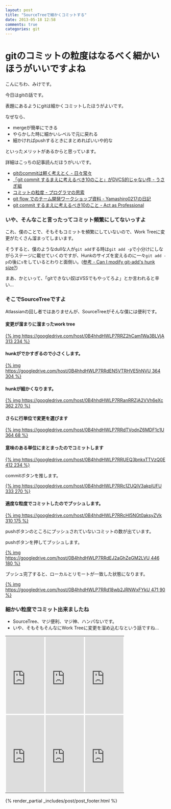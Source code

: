 ```yaml
---
layout: post
title: "SourceTreeで細かくコミットする"
date: 2013-05-18 12:58
comments: true
categories: git
---
```


gitのコミットの粒度はなるべく細かいほうがいいですよね
====

こんにちわ、みけです。

今日はgitの話です。

表題にあるようにgitは細かくコミットしたほうがよいです。

なぜなら、

+ mergeが簡単にできる
+ やらかした時に細かいレベルで元に戻れる
+ 細かければpushするときにまとめればいいや的な

といったメリットがあるからと思っています。

詳細はこっちの記事読んだほうがいいです。

+ [gitのcommitは軽く考えとく - 日々常々](http://d.hatena.ne.jp/irof/20120905/p1)
+ [「git commit するまえに考えるべき10のこと」がDVCS的じゃない件 - うさぎ組](http://d.hatena.ne.jp/kyon_mm/20120905/1346829171)
+ [コミットの粒度 - プログラマの思索](http://forza.cocolog-nifty.com/blog/2012/09/post-fdab.html)
+ [git flow でのチーム開発ワークショップ資料 - Yamashiro0217の日記](http://d.hatena.ne.jp/Yamashiro0217/20120903/1346640190)
+ [git commit するまえに考えるべき10のこと - Act as Professional](http://hiroki.jp/2012/09/05/5523/)


### いや、そんなこと言ったってコミット頻繁にしてないっすよ

これ、僕のことで、そもそもコミットを頻繁にしていないので、Work Treeに変更がたくさん溜まってしまいます。

そうすると、僕のようなdullな人が`git add`する時は`git add -p`で小分けにしながらステージに載せていくのですが、Hunkのサイズを変えるのに一々`git add -p`の後に`s`をしているとわりと面倒い。([参考 - Can I modify git-add's hunk size?](http://stackoverflow.com/questions/1122210/can-i-modify-git-adds-hunk-size))

まあ、かといって、「gitできない奴はVSSでもやってろよ」とか言われると辛い…


### そこでSourceTreeですよ

Atlassianの回し者ではありませんが、SourceTreeがそんな僕には便利です。

#### 変更が溜まりに溜まったwork tree

[{% img https://googledrive.com/host/0B4hhdHWLP7RRZ2hCam1Wa3BLVjA 313 234 %}](https://googledrive.com/host/0B4hhdHWLP7RRZ2hCam1Wa3BLVjA)


#### hunkがでかすぎるので小さくします。

[{% img https://googledrive.com/host/0B4hhdHWLP7RRdEN5VTRHVE5hNVU 364 304 %}](https://googledrive.com/host/0B4hhdHWLP7RRdEN5VTRHVE5hNVU)


#### hunkが細かくなります。

[{% img https://googledrive.com/host/0B4hhdHWLP7RRanRRZjA2VVh6eXc 362 270 %}](https://googledrive.com/host/0B4hhdHWLP7RRanRRZjA2VVh6eXc)


#### さらに行単位で変更を選びます

[{% img https://googledrive.com/host/0B4hhdHWLP7RRdTVodnZ6MDF1c1U 364 68 %}](https://googledrive.com/host/0B4hhdHWLP7RRdTVodnZ6MDF1c1U)


#### 意味のある単位にまとまったのでコミットします

[{% img https://googledrive.com/host/0B4hhdHWLP7RRUEQ3bnkxTTVzQ0E 412 234 %}](https://googledrive.com/host/0B4hhdHWLP7RRUEQ3bnkxTTVzQ0E)

commitボタンを推します。

[{% img https://googledrive.com/host/0B4hhdHWLP7RRc1ZUQlV3akplUFU 333 270 %}](https://googledrive.com/host/0B4hhdHWLP7RRc1ZUQlV3akplUFU)

#### 適度な粒度でコミットしたのでプッシュします。

[{% img https://googledrive.com/host/0B4hhdHWLP7RRcHI5NGt0aksyZVk 310 175 %}](https://googledrive.com/host/0B4hhdHWLP7RRcHI5NGt0aksyZVk)

pushボタンのところにプッシュされていないコミットの数が出ています。

pushボタンを押してプッシュします。

[{% img https://googledrive.com/host/0B4hhdHWLP7RRdEJ2aGhZeGM2LVU 446 180 %}](https://googledrive.com/host/0B4hhdHWLP7RRdEJ2aGhZeGM2LVU)

プッシュ完了すると、ローカルとリモートが一致した状態になります。

[{% img https://googledrive.com/host/0B4hhdHWLP7RRd18wb2JRNWxFYkU 471 90 %}](https://googledrive.com/host/0B4hhdHWLP7RRd18wb2JRNWxFYkU)


### 細かい粒度でコミット出来ましたね

+ SourceTree、マジ便利、マジ神、ハンパないです。
+ いや、そもそもそんなにWork Treeに変更を溜め込むなという話ですね…


<table>
<tr>
<td style="padding : 2px;"><iframe src="http://rcm-jp.amazon.co.jp/e/cm?lt1=_blank&bc1=000000&IS2=1&bg1=FFFFFF&fc1=000000&lc1=0000FF&t=kkkjkrt-22&o=9&p=8&l=as4&m=amazon&f=ifr&ref=ss_til&asins=4798023809" style="width:120px;height:240px;" scrolling="no" marginwidth="0" marginheight="0" frameborder="0"></iframe>
</td>
<td style="padding : 2px;"><iframe src="http://rcm-jp.amazon.co.jp/e/cm?lt1=_blank&bc1=000000&IS2=1&bg1=FFFFFF&fc1=000000&lc1=0000FF&t=kkkjkrt-22&o=9&p=8&l=as4&m=amazon&f=ifr&ref=ss_til&asins=4798035009" style="width:120px;height:240px;" scrolling="no" marginwidth="0" marginheight="0" frameborder="0"></iframe>
</td>
<td style="padding : 2px;"><iframe src="http://rcm-jp.amazon.co.jp/e/cm?lt1=_blank&bc1=000000&IS2=1&bg1=FFFFFF&fc1=000000&lc1=0000FF&t=kkkjkrt-22&o=9&p=8&l=as4&m=amazon&f=ifr&ref=ss_til&asins=477415184X" style="width:120px;height:240px;" scrolling="no" marginwidth="0" marginheight="0" frameborder="0"></iframe>
</td>
</tr>
<tr>
<td style="padding : 2px;"><iframe src="http://rcm-jp.amazon.co.jp/e/cm?lt1=_blank&bc1=000000&IS2=1&bg1=FFFFFF&fc1=000000&lc1=0000FF&t=kkkjkrt-22&o=9&p=8&l=as4&m=amazon&f=ifr&ref=ss_til&asins=4274068641" style="width:120px;height:240px;" scrolling="no" marginwidth="0" marginheight="0" frameborder="0"></iframe>
</td>
<td style="padding : 2px;"><iframe src="http://rcm-jp.amazon.co.jp/e/cm?lt1=_blank&bc1=000000&IS2=1&bg1=FFFFFF&fc1=000000&lc1=0000FF&t=kkkjkrt-22&o=9&p=8&l=as4&m=amazon&f=ifr&ref=ss_til&asins=4873114403" style="width:120px;height:240px;" scrolling="no" marginwidth="0" marginheight="0" frameborder="0"></iframe>
</td>
<td style="padding : 2px;"><iframe src="http://rcm-jp.amazon.co.jp/e/cm?lt1=_blank&bc1=000000&IS2=1&bg1=FFFFFF&fc1=000000&lc1=0000FF&t=kkkjkrt-22&o=9&p=8&l=as4&m=amazon&f=ifr&ref=ss_til&asins=427406767X" style="width:120px;height:240px;" scrolling="no" marginwidth="0" marginheight="0" frameborder="0"></iframe>
</td>
</tr>
</table>


{% render_partial _includes/post/post_footer.html %}


<br/>
